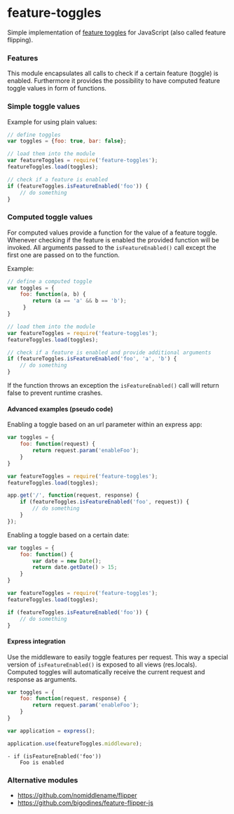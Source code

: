 # feature-toggles

Simple implementation of
[feature toggles](http://martinfowler.com/bliki/FeatureToggle.html)
for JavaScript (also called feature flipping).

### Features

This module encapsulates all calls to check if a certain feature (toggle) is enabled.
Furthermore it provides the possibility to have computed feature toggle values in form of functions.

### Simple toggle values

Example for using plain values:

```javascript
// define toggles
var toggles = {foo: true, bar: false};

// load them into the module
var featureToggles = require('feature-toggles');
featureToggles.load(toggles);

// check if a feature is enabled
if (featureToggles.isFeatureEnabled('foo')) {
    // do something
}
```

### Computed toggle values

For computed values provide a function for the value of a feature toggle.
Whenever checking if the feature is enabled the provided function will be invoked.
All arguments passed to the `isFeatureEnabled()` call except the first one are passed on to the function.

Example:

```javascript
// define a computed toggle
var toggles = {
    foo: function(a, b) {
        return (a == 'a' && b == 'b');
     }
}

// load them into the module
var featureToggles = require('feature-toggles');
featureToggles.load(toggles);

// check if a feature is enabled and provide additional arguments
if (featureToggles.isFeatureEnabled('foo', 'a', 'b') {
    // do something
}
```

If the function throws an exception the `isFeatureEnabled()` call will return false to prevent runtime crashes.

#### Advanced examples (pseudo code)

Enabling a toggle based on an url parameter within an express app:

```javascript
var toggles = {
    foo: function(request) {
        return request.param('enableFoo');
    }
}

var featureToggles = require('feature-toggles');
featureToggles.load(toggles);

app.get('/', function(request, response) {
    if (featureToggles.isFeatureEnabled('foo', request)) {
        // do something
    }
});
```

Enabling a toggle based on a certain date:

```javascript
var toggles = {
    foo: function() {
        var date = new Date();
        return date.getDate() > 15;
    }
}

var featureToggles = require('feature-toggles');
featureToggles.load(toggles);

if (featureToggles.isFeatureEnabled('foo')) {
    // do something
}
```

#### Express integration

Use the middleware to easily toggle features per request.
This way a special version of `isFeatureEnabled()` is exposed to all views (res.locals).
Computed toggles will automatically receive the current request and response as arguments.

```javascript
var toggles = {
    foo: function(request, response) {
        return request.param('enableFoo');
    }
}
```

```javascript
var application = express();

application.use(featureToggles.middleware);
```

```jade
- if (isFeatureEnabled('foo'))
    Foo is enabled
```

### Alternative modules

* https://github.com/nomiddlename/flipper
* https://github.com/bigodines/feature-flipper-js
